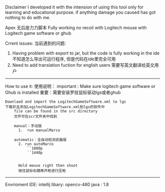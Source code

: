 Disclaimer
I developed it with the intension of using this tool only for learning and educational purpose. if anything damage you caused has got nothing to do with me.

Apex 无后座力力脚本
Fully working no recoil with Logitech mouse with Logitech game software or ghub

                                                                      
Crrent issues:
当前遇到的问题:
  1. Having problem with export to jar, but the code is fully working in the ide
     不知道怎么导出可运行程序, 但是代码在ide里完全可用
  2. Need to add translation fuction for english users
     需要写英文翻译给英文用户
---------------------------------------------------------------------------------------------------------------------------------------------------------
How to use it:
使用说明：
    important : Make sure logitech game software or Ghub is installed
    重要：需要安装罗技鼠标驱动lgs或者ghub

    Downlaod and import the LogitechGameSoftware.xml to lgs 
    下载并且添加LogitechGameSoftware.xml到lgs的软件中
        file can be found in the src directory
        文件可在scr文件夹中找到
    
        manual：手动版
          1.  run manualMarco 
          
        automatic：全自动检测武器版
          2. run autoMarco 
              ``1080p
              ``1440p
          
          
          Hold mouse right then shoot
          按住鼠标右键再开枪进行压枪

---------------------------------------------------------------------------------------------------------------------------------------------------------
Envrioment 
  IDE: intellij
  libary: opencv-460
  java : 1.8
